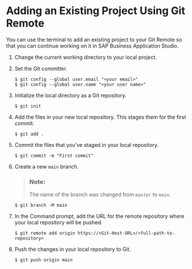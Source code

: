 <!-- loio0930e56885944a2dbef1bc98ac12b4f0 -->

# Adding an Existing Project Using Git Remote

You can use the terminal to add an existing project to your Git Remote so that you can continue working on it in SAP Business Application Studio.

1.  Change the current working directory to your local project.

2.  Set the Git committer.

    ```
    $ git config --global user.email "<your email>" 
    $ git config --global user.name "<your user name>" 
    ```

3.  Initialize the local directory as a Git repository.

    ```
    $ git init
    ```

4.  Add the files in your new local repository. This stages them for the first commit.

    ```
    $ git add .
    ```

5.  Commit the files that you've staged in your local repository.

    ```
    $ git commit -m "First commit"
    ```

6.  Create a new `main` branch.

    > ### Note:  
    > The name of the branch was changed from `master` to `main`.

    ```
    $ git branch -M main
    ```

7.  In the Command prompt, add the URL for the remote repository where your local repository will be pushed.

    ```
    $ git remote add origin https://<Git-Host-URL>/<full-path-to-repository>
    ```

8.  Push the changes in your local repository to Git.

    ```
    $ git push origin main
    ```


